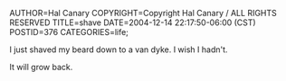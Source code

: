 AUTHOR=Hal Canary
COPYRIGHT=Copyright Hal Canary / ALL RIGHTS RESERVED
TITLE=shave
DATE=2004-12-14 22:17:50-06:00 (CST)
POSTID=376
CATEGORIES=life;

I just shaved my beard down to a van dyke. I wish I hadn't.

It will grow back.
